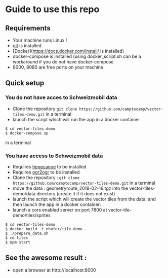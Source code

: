 # Guide to use this repo
## Requirements
* Your machine runs Linux !
* [git](https://gist.github.com/derhuerst/1b15ff4652a867391f03#file-linux-md) is installed
* [Docker](https://docs.docker.com/install/ is installed)
* docker-compose is installed (using docker_script.sh can be a workaround if you do not have docker-compose
* 8000, 8080 are free ports on your machine

## Quick setup
### You do not have acces to Schweizmobil data
* Clone the repository
`git clone https://github.com/camptocamp/vector-tiles-demo.git` in a terminal
* launch the script which will run the app in a docker container
```
$ cd vector-tiles-demo
$ docker-compose up
```
in a terminal
### You have access to Schweizmobil data

* Requires [tippecanoe](https://github.com/mapbox/tippecanoe) to be installed
* Requires [ogr2ogr](http://www.sarasafavi.com/installing-gdalogr-on-ubuntu.html) to be installed
* Clone the repository :
`git clone https://github.com/camptocamp/vector-tiles-demo.git` in a terminal
* move the data : geometryroute_2018-02-16.tgz into the vector-tiles-demo/data directory (create it if it does not exist)
* launch the script which will create the vector tiles from the data, and then launch the app in a docker container:
* launch a cors enabled server on port 7800 at vector-tile-demo/tiles/sprites
```
$ cd vector-tiles-demo
$ docker build -t nhofer/tile-demo .
$ ./prepare_data.sh
$ cd tiles
$ npm start
```

## See the awesome result :
* open a browser at http://localhost:8000

